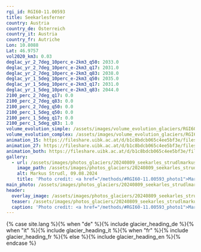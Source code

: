 ```yaml
---
rgi_id: RGI60-11.00593
title: Seekarlesferner
country: Austria
country_de: Österreich
country_it: Austria
country_fr: Autriche
Lon: 10.8088
Lat: 46.9757
vol2020_km3: 0.03
deglac_yr_2_7deg_10perc_e-2km3_q50: 2033.0
deglac_yr_2_7deg_10perc_e-2km3_q17: 2031.0
deglac_yr_2_7deg_10perc_e-2km3_q83: 2038.0
deglac_yr_1_5deg_10perc_e-2km3_q50: 2035.0
deglac_yr_1_5deg_10perc_e-2km3_q17: 2031.0
deglac_yr_1_5deg_10perc_e-2km3_q83: 2044.0
2100_perc_2_7deg_q17: 0.0
2100_perc_2_7deg_q83: 0.0
2100_perc_2_7deg_q50: 0.0
2100_perc_1_5deg_q50: 0.0
2100_perc_1_5deg_q17: 0.0
2100_perc_1_5deg_q83: 1.0
volume_evolution_simple: /assets/images/volume_evolution_glaciers/RGI60-11.00593_simple_en.png
volume_evolution_complex: /assets/images/volume_evolution_glaciers/RGI60-11.00593_complex_en.png
animation_15: https://fileshare.uibk.ac.at/d/b1c8bdcb065c4ee5bf3e/files/?p=%2FRGI60-11.00593_%2B1.5%C2%B0C.mp4&dl=1
animation_27: https://fileshare.uibk.ac.at/d/b1c8bdcb065c4ee5bf3e/files/?p=%2FRGI60-11.00593_%2B2.7%C2%B0C.mp4&dl=1
animation_both: https://fileshare.uibk.ac.at/d/b1c8bdcb065c4ee5bf3e/files/?p=%2FRGI60-11.00593_both.mp4&dl=1
gallery:
  - url: /assets/images/photos_glaciers/20240809_seekarles_strudlmarkus.JPG
    image_path: /assets/images/photos_glaciers/20240809_seekarles_strudlmarkus.JPG
    alt: Markus Strudl, 09.08.2024
    title: 'Photo credit: <a href="/methods/#RGI60-11.00593_photo1">Markus Strudl, 09.08.2024</a>'
main_photo: /assets/images/photos_glaciers/20240809_seekarles_strudlmarkus.JPG
header:
  overlay_image: /assets/images/photos_glaciers/20240809_seekarles_strudlmarkus.JPG
  teaser: /assets/images/photos_glaciers/20240809_seekarles_strudlmarkus.JPG
  caption: 'Photo credit: <a href="/methods/#RGI60-11.00593_photo1">Markus Strudl, 09.08.2024</a>'
---
```

{% case site.lang %}{% when "de" %}{% include glacier_heading_de %}{% when "it" %}{% include glacier_heading_it %}{% when "fr" %}{% include glacier_heading_fr %}{% else %}{% include glacier_heading_en %}{% endcase %}